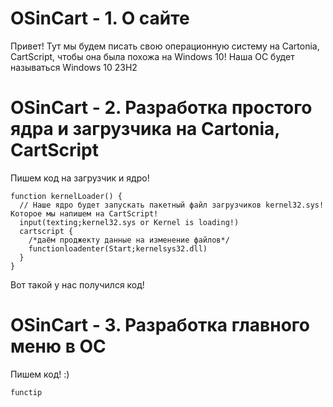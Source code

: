 # OSinCart - 1. О сайте
Привет!
Тут мы будем писать свою операционную систему на Cartonia, CartScript, чтобы она была похожа на Windows 10!
Наша ОС будет называться Windows 10 23H2
# OSinCart - 2. Разработка простого ядра и загрузчика на Cartonia, CartScript
Пишем код на загрузчик и ядро!
```
function kernelLoader() {
  // Наше ядро будет запускать пакетный файл загрузчиков kernel32.sys! Которое мы напишем на CartScript!
  input(texting;kernel32.sys or Kernel is loading!)
  cartscript {
    /*даём проджекту данные на изменение файлов*/
    functionloadenter(Start;kernelsys32.dll)
  }
}
```
Вот такой у нас получился код!
# OSinCart - 3. Разработка главного меню в ОС
Пишем код! :)
```
functip
```
